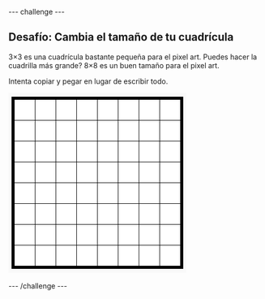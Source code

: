 \--- challenge \---

## Desafío: Cambia el tamaño de tu cuadrícula

3×3 es una cuadrícula bastante pequeña para el pixel art. Puedes hacer la cuadrilla más grande? 8×8 es un buen tamaño para el pixel art.

Intenta copiar y pegar en lugar de escribir todo.

![captura de pantalla](images/pixel-art-grid-8.png)

\--- /challenge \---